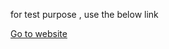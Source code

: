 for test purpose , use the below link

[Go to website](https://earning-project-frontend.onrender.com)

